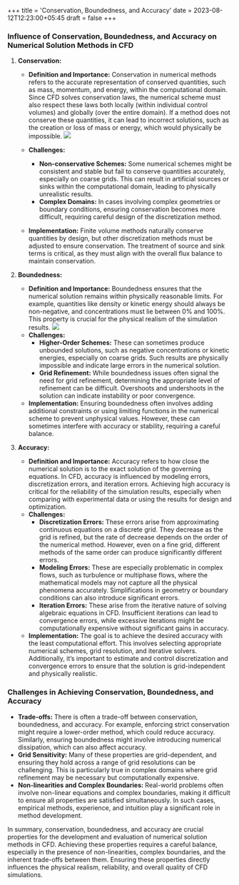 +++
title = 'Conservation, Boundedness, and Accuracy'
date = 2023-08-12T12:23:00+05:45
draft = false
+++
### Influence of Conservation, Boundedness, and Accuracy on Numerical Solution Methods in CFD

1. **Conservation:**
   - **Definition and Importance:** Conservation in numerical methods refers to the accurate representation of conserved quantities, such as mass, momentum, and energy, within the computational domain. Since CFD solves conservation laws, the numerical scheme must also respect these laws both locally (within individual control volumes) and globally (over the entire domain). If a method does not conserve these quantities, it can lead to incorrect solutions, such as the creation or loss of mass or energy, which would physically be impossible.
   ![](https://www.simscale.com/wp-content/uploads/2020/04/conservation-equations-1.jpg)


   - **Challenges:**
     - **Non-conservative Schemes:** Some numerical schemes might be consistent and stable but fail to conserve quantities accurately, especially on coarse grids. This can result in artificial sources or sinks within the computational domain, leading to physically unrealistic results.
     - **Complex Domains:** In cases involving complex geometries or boundary conditions, ensuring conservation becomes more difficult, requiring careful design of the discretization method.
   - **Implementation:** Finite volume methods naturally conserve quantities by design, but other discretization methods must be adjusted to ensure conservation. The treatment of source and sink terms is critical, as they must align with the overall flux balance to maintain conservation.

2. **Boundedness:**
   - **Definition and Importance:** Boundedness ensures that the numerical solution remains within physically reasonable limits. For example, quantities like density or kinetic energy should always be non-negative, and concentrations must lie between 0% and 100%. This property is crucial for the physical realism of the simulation results.
   ![](https://doc.cfd.direct/notes/cfd-general-principles/img/index1156x.png)
   - **Challenges:**
     - **Higher-Order Schemes:** These can sometimes produce unbounded solutions, such as negative concentrations or kinetic energies, especially on coarse grids. Such results are physically impossible and indicate large errors in the numerical solution.
     - **Grid Refinement:** While boundedness issues often signal the need for grid refinement, determining the appropriate level of refinement can be difficult. Overshoots and undershoots in the solution can indicate instability or poor convergence.
   - **Implementation:** Ensuring boundedness often involves adding additional constraints or using limiting functions in the numerical scheme to prevent unphysical values. However, these can sometimes interfere with accuracy or stability, requiring a careful balance.

3. **Accuracy:**
   - **Definition and Importance:** Accuracy refers to how close the numerical solution is to the exact solution of the governing equations. In CFD, accuracy is influenced by modeling errors, discretization errors, and iteration errors. Achieving high accuracy is critical for the reliability of the simulation results, especially when comparing with experimental data or using the results for design and optimization.
   - **Challenges:**
     - **Discretization Errors:** These errors arise from approximating continuous equations on a discrete grid. They decrease as the grid is refined, but the rate of decrease depends on the order of the numerical method. However, even on a fine grid, different methods of the same order can produce significantly different errors.
     - **Modeling Errors:** These are especially problematic in complex flows, such as turbulence or multiphase flows, where the mathematical models may not capture all the physical phenomena accurately. Simplifications in geometry or boundary conditions can also introduce significant errors.
     - **Iteration Errors:** These arise from the iterative nature of solving algebraic equations in CFD. Insufficient iterations can lead to convergence errors, while excessive iterations might be computationally expensive without significant gains in accuracy.
   - **Implementation:** The goal is to achieve the desired accuracy with the least computational effort. This involves selecting appropriate numerical schemes, grid resolution, and iterative solvers. Additionally, it’s important to estimate and control discretization and convergence errors to ensure that the solution is grid-independent and physically realistic.

### Challenges in Achieving Conservation, Boundedness, and Accuracy

- **Trade-offs:** There is often a trade-off between conservation, boundedness, and accuracy. For example, enforcing strict conservation might require a lower-order method, which could reduce accuracy. Similarly, ensuring boundedness might involve introducing numerical dissipation, which can also affect accuracy.
- **Grid Sensitivity:** Many of these properties are grid-dependent, and ensuring they hold across a range of grid resolutions can be challenging. This is particularly true in complex domains where grid refinement may be necessary but computationally expensive.
- **Non-linearities and Complex Boundaries:** Real-world problems often involve non-linear equations and complex boundaries, making it difficult to ensure all properties are satisfied simultaneously. In such cases, empirical methods, experience, and intuition play a significant role in method development.

In summary, conservation, boundedness, and accuracy are crucial properties for the development and evaluation of numerical solution methods in CFD. Achieving these properties requires a careful balance, especially in the presence of non-linearities, complex boundaries, and the inherent trade-offs between them. Ensuring these properties directly influences the physical realism, reliability, and overall quality of CFD simulations.